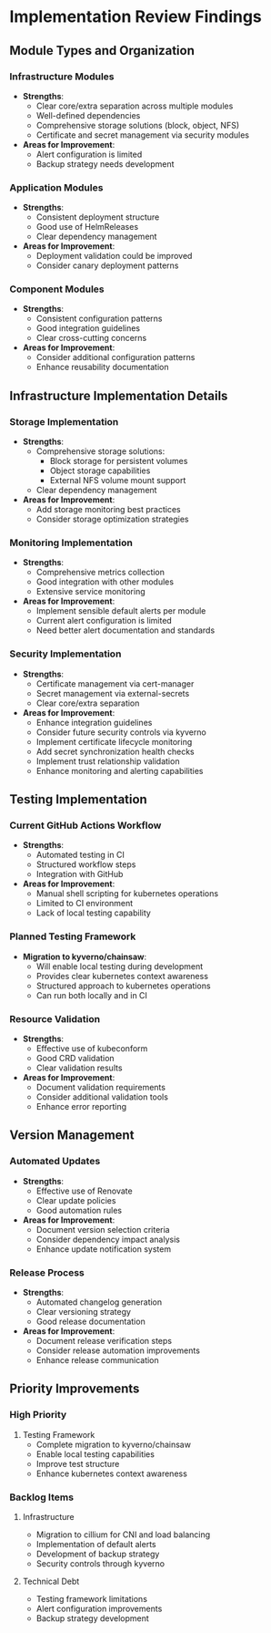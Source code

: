 # Implementation Review Findings

## Module Types and Organization

### Infrastructure Modules

- **Strengths**:
  - Clear core/extra separation across multiple modules
  - Well-defined dependencies
  - Comprehensive storage solutions (block, object, NFS)
  - Certificate and secret management via security modules
- **Areas for Improvement**:
  - Alert configuration is limited
  - Backup strategy needs development

### Application Modules

- **Strengths**:
  - Consistent deployment structure
  - Good use of HelmReleases
  - Clear dependency management
- **Areas for Improvement**:
  - Deployment validation could be improved
  - Consider canary deployment patterns

### Component Modules

- **Strengths**:
  - Consistent configuration patterns
  - Good integration guidelines
  - Clear cross-cutting concerns
- **Areas for Improvement**:
  - Consider additional configuration patterns
  - Enhance reusability documentation

## Infrastructure Implementation Details

### Storage Implementation

- **Strengths**:
  - Comprehensive storage solutions:
    - Block storage for persistent volumes
    - Object storage capabilities
    - External NFS volume mount support
  - Clear dependency management
- **Areas for Improvement**:
  - Add storage monitoring best practices
  - Consider storage optimization strategies

### Monitoring Implementation

- **Strengths**:
  - Comprehensive metrics collection
  - Good integration with other modules
  - Extensive service monitoring
- **Areas for Improvement**:
  - Implement sensible default alerts per module
  - Current alert configuration is limited
  - Need better alert documentation and standards

### Security Implementation

- **Strengths**:
  - Certificate management via cert-manager
  - Secret management via external-secrets
  - Clear core/extra separation
- **Areas for Improvement**:
  - Enhance integration guidelines
  - Consider future security controls via kyverno
  - Implement certificate lifecycle monitoring
  - Add secret synchronization health checks
  - Implement trust relationship validation
  - Enhance monitoring and alerting capabilities

## Testing Implementation

### Current GitHub Actions Workflow

- **Strengths**:
  - Automated testing in CI
  - Structured workflow steps
  - Integration with GitHub
- **Areas for Improvement**:
  - Manual shell scripting for kubernetes operations
  - Limited to CI environment
  - Lack of local testing capability

### Planned Testing Framework

- **Migration to kyverno/chainsaw**:
  - Will enable local testing during development
  - Provides clear kubernetes context awareness
  - Structured approach to kubernetes operations
  - Can run both locally and in CI

### Resource Validation

- **Strengths**:
  - Effective use of kubeconform
  - Good CRD validation
  - Clear validation results
- **Areas for Improvement**:
  - Document validation requirements
  - Consider additional validation tools
  - Enhance error reporting

## Version Management

### Automated Updates

- **Strengths**:
  - Effective use of Renovate
  - Clear update policies
  - Good automation rules
- **Areas for Improvement**:
  - Document version selection criteria
  - Consider dependency impact analysis
  - Enhance update notification system

### Release Process

- **Strengths**:
  - Automated changelog generation
  - Clear versioning strategy
  - Good release documentation
- **Areas for Improvement**:
  - Document release verification steps
  - Consider release automation improvements
  - Enhance release communication

## Priority Improvements

### High Priority

1. Testing Framework
   - Complete migration to kyverno/chainsaw
   - Enable local testing capabilities
   - Improve test structure
   - Enhance kubernetes context awareness

### Backlog Items

1. Infrastructure
   - Migration to cillium for CNI and load balancing
   - Implementation of default alerts
   - Development of backup strategy
   - Security controls through kyverno

2. Technical Debt
   - Testing framework limitations
   - Alert configuration improvements
   - Backup strategy development

